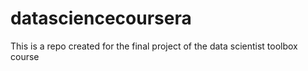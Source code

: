 # datasciencecoursera
This is a repo created for the final project of the data scientist toolbox course  
